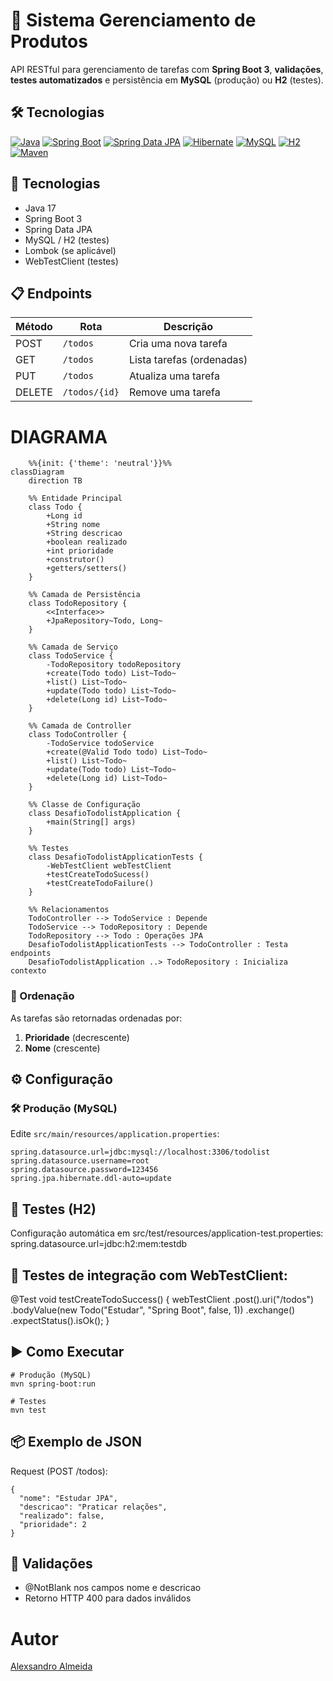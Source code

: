 # 📝 Sistema Gerenciamento de Produtos

API RESTful para gerenciamento de tarefas com **Spring Boot 3**, **validações**, **testes automatizados** e persistência em **MySQL** (produção) ou **H2** (testes).

## 🛠 Tecnologias

[![Java](https://img.shields.io/badge/Java-17-%23ED8B00?logo=openjdk&logoColor=white)](https://www.oracle.com/java/)
[![Spring Boot](https://img.shields.io/badge/Spring_Boot-3.2-%236DB33F?logo=springboot&logoColor=white)](https://spring.io/projects/spring-boot)
[![Spring Data JPA](https://img.shields.io/badge/Spring_Data_JPA-3.2-%236DB33F?logo=spring&logoColor=white)](https://spring.io/projects/spring-data-jpa)
[![Hibernate](https://img.shields.io/badge/Hibernate-6.4-%2359666C?logo=hibernate&logoColor=white)](https://hibernate.org)
[![MySQL](https://img.shields.io/badge/MySQL-8.0-%234479A1?logo=mysql&logoColor=white)](https://www.mysql.com/)
[![H2](https://img.shields.io/badge/H2_Database-2.2-%232C3E50?logo=h2&logoColor=white)](https://www.h2database.com)
[![Maven](https://img.shields.io/badge/Maven-3.9-%23C71A36?logo=apachemaven&logoColor=white)](https://maven.apache.org)

## 🚀 Tecnologias
- Java 17
- Spring Boot 3
- Spring Data JPA
- MySQL / H2 (testes)
- Lombok (se aplicável)
- WebTestClient (testes)

## 📋 Endpoints

| Método | Rota         | Descrição                          |
|--------|--------------|-----------------------------------|
| POST   | `/todos`     | Cria uma nova tarefa              |
| GET    | `/todos`     | Lista tarefas (ordenadas)         |
| PUT    | `/todos`     | Atualiza uma tarefa               |
| DELETE | `/todos/{id}`| Remove uma tarefa                 |


# DIAGRAMA
```mermaid
    %%{init: {'theme': 'neutral'}}%%
classDiagram
    direction TB
    
    %% Entidade Principal
    class Todo {
        +Long id
        +String nome
        +String descricao
        +boolean realizado
        +int prioridade
        +construtor()
        +getters/setters()
    }

    %% Camada de Persistência
    class TodoRepository {
        <<Interface>>
        +JpaRepository~Todo, Long~
    }

    %% Camada de Serviço
    class TodoService {
        -TodoRepository todoRepository
        +create(Todo todo) List~Todo~
        +list() List~Todo~
        +update(Todo todo) List~Todo~
        +delete(Long id) List~Todo~
    }

    %% Camada de Controller
    class TodoController {
        -TodoService todoService
        +create(@Valid Todo todo) List~Todo~
        +list() List~Todo~
        +update(Todo todo) List~Todo~
        +delete(Long id) List~Todo~
    }

    %% Classe de Configuração
    class DesafioTodolistApplication {
        +main(String[] args)
    }

    %% Testes
    class DesafioTodolistApplicationTests {
        -WebTestClient webTestClient
        +testCreateTodoSucess()
        +testCreateTodoFailure()
    }

    %% Relacionamentos
    TodoController --> TodoService : Depende
    TodoService --> TodoRepository : Depende
    TodoRepository --> Todo : Operações JPA
    DesafioTodolistApplicationTests --> TodoController : Testa endpoints
    DesafioTodolistApplication ..> TodoRepository : Inicializa contexto
```
### 🔄 Ordenação
As tarefas são retornadas ordenadas por:
1. **Prioridade** (decrescente)
2. **Nome** (crescente)

## ⚙️ Configuração

### 🛠️ Produção (MySQL)
Edite `src/main/resources/application.properties`:
```properties
spring.datasource.url=jdbc:mysql://localhost:3306/todolist
spring.datasource.username=root
spring.datasource.password=123456
spring.jpa.hibernate.ddl-auto=update
```
## 🧪 Testes (H2)

Configuração automática em src/test/resources/application-test.properties:
spring.datasource.url=jdbc:h2:mem:testdb

## 🧪 Testes de integração com WebTestClient:

@Test
void testCreateTodoSuccess() {
    webTestClient
        .post().uri("/todos")
        .bodyValue(new Todo("Estudar", "Spring Boot", false, 1))
        .exchange()
        .expectStatus().isOk();
}

## ▶️ Como Executar

```
# Produção (MySQL)
mvn spring-boot:run

# Testes
mvn test
```
## 📦 Exemplo de JSON

Request (POST /todos):
```
{
  "nome": "Estudar JPA",
  "descricao": "Praticar relações",
  "realizado": false,
  "prioridade": 2
}
```
## 📌 Validações

- @NotBlank nos campos nome e descricao
- Retorno HTTP 400 para dados inválidos

# Autor
[Alexsandro Almeida](https://linkedin.com/in/alexsandro-j-a-almeida)
